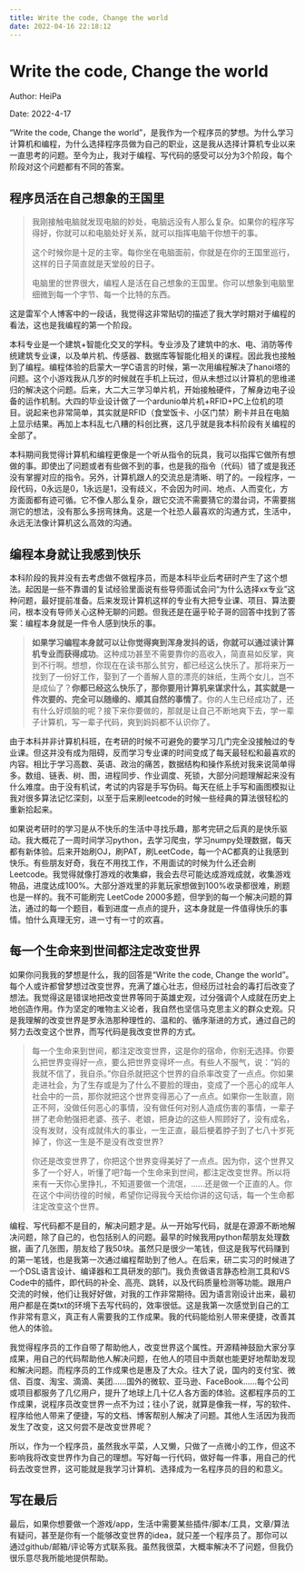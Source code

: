 ```yaml
---
title: Write the code, Change the world
date: 2022-04-16 22:18:12
---
```


# Write the code, Change the world

Author: HeiPa

Date: 2022-4-17 

“Write the code, Change the world”，是我作为一个程序员的梦想。为什么学习计算机和编程，为什么选择程序员做为自己的职业，这是我从选择计算机专业以来一直思考的问题。至今为止，我对于编程、写代码的感受可以分为3个阶段，每个阶段对这个问题都有不同的答案。

## 程序员活在自己想象的王国里

>我刚接触电脑就发现电脑的妙处，电脑远没有人那么复杂。如果你的程序写得好，你就可以和电脑处好关系，就可以指挥电脑干你想干的事。
>
>这个时候你是十足的主宰。每你坐在电脑面前，你就是在你的王国里巡行，这样的日子简直就是天堂般的日子。
>
>电脑里的世界很大，编程人是活在自己想象的王国里。你可以想象到电脑里细微到每一个字节、每一个比特的东西。

这是雷军个人博客中的一段话，我觉得这非常贴切的描述了我大学时期对于编程的看法，这也是我编程的第一个阶段。

本科专业是一个建筑+智能化交叉的学科。专业涉及了建筑中的水、电、消防等传统建筑专业课，以及单片机、传感器、数据库等智能化相关的课程。因此我也接触到了编程。编程体验的启蒙大一学C语言的时候，第一次用编程解决了hanoi塔的问题。这个小游戏我从几岁的时候就在手机上玩过，但从未想过以计算机的思维递归的解决这个问题。后来，大二大三学习单片机，开始接触硬件，了解身边电子设备的运作机制。大四的毕业设计做了一个ardunio单片机+RFID+PC上位机的项目。说起来也非常简单，其实就是RFID（食堂饭卡、小区门禁）刷卡并且在电脑上显示结果。再加上本科乱七八糟的科创比赛，这几乎就是我本科阶段有关编程的全部了。

本科期间我觉得计算机和编程更像是一个听从指令的玩具，我可以指挥它做所有想做的事。即使出了问题或者有些做不到的事，也是我的指令（代码）错了或是我还没有掌握对应的指令。另外，计算机跟人的交流总是清晰、明了的。一段程序，一段代码，0永远是0，1永远是1，没有歧义，不会因为时间、地点、人而变化，方方面面都有迹可循。它不像人那么复杂，跟它交流不需要猜它的潜台词，不需要揣测它的想法，没有那么多拐弯抹角。这是一个社恐人最喜欢的沟通方式，生活中，永远无法像计算机这么高效的沟通。

## 编程本身就让我感到快乐

本科阶段的我并没有去考虑做不做程序员，而是本科毕业后考研时产生了这个想法。起因是一些不靠谱的复试经验里面说有些导师面试会问“为什么选择xx专业”这种问题，最好提前准备。后来发现计算机这样的专业有大把专业课、项目、算法要问，根本没有导师关心这种无聊的问题。但我还是在逼乎轮子哥的回答中找到了答案：编程本身就是一件令人感到快乐的事。

> **如果学习编程本身就可以让你觉得爽到浑身发抖的话，你就可以通过读计算机专业而获得成功**。这种成功甚至不需要靠你的高收入，简直易如反掌，爽到不行啊。想想，你现在在读书那么贫穷，都已经这么快乐了。那将来万一找到了一份好工作，娶到了一个善解人意的漂亮的妹纸，生两个女儿，岂不是成仙了？**你都已经这么快乐了，那你要用计算机来谋求什么，其实就是一件次要的、完全可以随缘的、顺其自然的事情了**。你的人生已经成功了，还有什么好烦脑的呢？接下来你要做的，那就是让自己不断地爽下去，学一辈子计算机，写一辈子代码，爽到妈妈都不认识你了。

由于本科并非计算机科班，在考研的时候不可避免的要学习几门完全没接触过的专业课。但这并没有成为阻碍，反而学习专业课的时间变成了每天最轻松和最喜欢的内容。相比于学习高数、英语、政治的痛苦，数据结构和操作系统对我来说简单得多。数组、链表、树、图，进程同步、作业调度、死锁，大部分问题理解起来没有什么难度。由于没有机试，考试的内容是手写伪码。每天在纸上手写和画图模拟让我对很多算法记忆深刻，以至于后来刷leetcode的时候一些经典的算法很轻松的重新拾起来。

如果说考研时的学习是从不快乐的生活中寻找乐趣，那考完研之后真的是快乐驱动。我大概花了一周时间学习python，去学习爬虫，学习numpy处理数据，每天都有新体验。后来开始刷OJ，刷PAT，刷LeetCode，每一个AC都真的让我感到快乐。有些朋友好奇，我在不用找工作，不用面试的时候为什么还会刷Leetcode。我觉得就像打游戏的收集癖，我会去尽可能达成游戏成就，收集游戏物品，进度达成100%。大部分游戏里的非氪玩家想做到100%收录都很难，刷题也是一样的。我不可能刷完 LeetCode 2000多题，但学到的每一个解决问题的算法，通过的每一个题目，看到进度一点点的提升，这本身就是一件值得快乐的事情。怕什么真理无穷，进一寸有一寸的欢喜。

## 每一个生命来到世间都注定改变世界

如果你问我我的梦想是什么，我的回答是“Write the code, Change the world”。每个人或许都曾梦想过改变世界，充满了雄心壮志，但经历过社会的毒打后改变了想法。我觉得这是错误地把改变世界等同于英雄史观，过分强调个人成就在历史上地创造作用。作为坚定的唯物主义论者，我自然也坚信马克思主义的群众史观。只是我理解的改变世界是罗永浩那种理性的、温和的、循序渐进的方式，通过自己的努力去改变这个世界，而写代码是我改变世界的方式。

> 每一个生命来到世间，都注定改变世界，这是你的宿命，你别无选择。你要么把世界变得好一点，要么把世界变得坏一点。有些人不服气，说：“妈的我就不信了，我自杀。”你自杀就把这个世界的自杀率改变了一点点。你如果走进社会，为了生存或是为了什么不要脸的理由，变成了一个恶心的成年人社会中的一员，那你就把这个世界变得恶心了一点点。如果你一生耿直，刚正不阿，没做任何恶心的事情，没有做任何对别人造成伤害的事情，一辈子拼了老命勉强把老婆、孩子、老娘，把身边的这些人照顾好了，没有成名，没有发财，没有成就伟大的事业，一生正直，最后梗着脖子到了七八十岁死掉了，你这一生是不是没有改变世界?
>
> 你还是改变世界了，你把这个世界变得美好了一点点。因为你，这个世界又多了一个好人，听懂了吧?每一个生命来到世间，都注定改变世界。所以将来有一天你心里挣扎，不知道要做一个流氓，……还是做一个正直的人。你在这个中间彷徨的时候，希望你记得我今天给你讲的这句话，每一个生命都注定改变这个世界。

编程、写代码都不是目的，解决问题才是。从一开始写代码，就是在源源不断地解决问题，除了自己的，也包括别人的问题。最早的时候我用python帮朋友处理数据，画了几张图，朋友给了我50块。虽然只是很少一笔钱，但这是我写代码赚到的第一笔钱，也是我第一次通过编程帮助到了他人。在后来，研二实习的时候进了一个DSL语言设计、编译器和工具研发的部门。我负责做语言静态检测工具和VS Code中的插件，即代码的补全、高亮、跳转，以及代码质量检测等功能。跟用户交流的时候，他们让我好好做，对我的工作非常期待。因为语言刚设计出来，最初用户都是在类txt的环境下去写代码的，效率很低。这是我第一次感觉到自己的工作非常有意义，真正有人需要我的工作成果。我的代码能给别人带来便捷，改善其他人的体验。

我觉得程序员的工作自带了帮助他人，改变世界这个属性。开源精神鼓励大家分享成果，用自己的代码帮助他人解决问题，在他人的项目中贡献也能更好地帮助发现和解决问题。而程序员的工作成果也是惠及了大众。往大了说，国内的支付宝、微信、百度、淘宝、滴滴、美团……国外的微软、亚马逊、FaceBook……每个公司或项目都服务了几亿用户，提升了地球上几十亿人各方面的体验。这都程序员的工作成果，说程序员改变世界一点不为过；往小了说，就算是像我一样，写的软件、程序给他人带来了便捷，写的文档、博客帮别人解决了问题。其他人生活因为我而发生了改变，这又何尝不是改变世界呢？

所以，作为一个程序员，虽然我水平菜，人又懒，只做了一点微小的工作，但这不影响我将改变世界作为自己的理想。写好每一行代码，做好每一件事，用自己的代码去改变世界，这可能就是我学习计算机、选择成为一名程序员的目的和意义。

## 写在最后

最后，如果你想要做一个游戏/app，生活中需要某些插件/脚本/工具，文章/算法有疑问，甚至是你有一个能够改变世界的idea，就只差一个程序员了。那你可以通过github/邮箱/评论等方式联系我。虽然我很菜，大概率解决不了问题，但我仍很乐意尽我所能地提供帮助。
